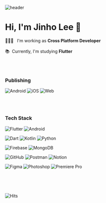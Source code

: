 
![header](https://capsule-render.vercel.app/api?type=soft&color=d3d4d5&height=120&section=header&fontColor=000000&text=smalleyescoding&fontSize=40&animation=fadeIn)

# Hi, I'm Jinho Lee 👋
🧑🏻‍💻&nbsp;&nbsp; I'm working as <strong>Cross Platform Developer</strong>
<br>
<br>
📚&nbsp; Currently, I'm studying <strong>Flutter</strong>

 


<br>
<br>
  
### Publishing


![Android](https://img.shields.io/badge/AOS-00D8F7?style=for-the-badge&logo=Google%20Play&logoColor=FFFFFF)
![iOS](https://img.shields.io/badge/iOS-0D96F6?style=for-the-badge&logo=App%20Store&logoColor=FFFFFF)
![Web](https://img.shields.io/badge/Web-DC392D?style=for-the-badge&logo=Google%20Chrome&logoColor=FFFFFF)
  
<br>
<br>
  
### Tech Stack
  
![Flutter](https://img.shields.io/badge/Flutter-02569B?style=for-the-badge&logo=Flutter&logoColor=FFFFFF)
![Android](https://img.shields.io/badge/Android-3DDC84?style=for-the-badge&logo=Android&logoColor=FFFFFF)

![Dart](https://img.shields.io/badge/Dart-0175C2?style=for-the-badge&logo=Dart&logoColor=FFFFFF)
![Kotlin](https://img.shields.io/badge/Kotlin-7F52FF?style=for-the-badge&logo=Kotlin&logoColor=FFFFFF)
![Python](https://img.shields.io/badge/Python-3776AB?style=for-the-badge&logo=Python&logoColor=FFFFFF)

![Firebase](https://img.shields.io/badge/Firebase-FFCA28?style=for-the-badge&logo=Firebase&logoColor=FFFFFF)
![MongoDB](https://img.shields.io/badge/MongoDB-47A248?style=for-the-badge&logo=MongoDB&logoColor=FFFFFF)

![GitHub](https://img.shields.io/badge/GitHub-181717?style=for-the-badge&logo=GitHub&logoColor=FFFFFF)
![Postman](https://img.shields.io/badge/Postman-FF6C37?style=for-the-badge&logo=Postman&logoColor=FFFFFF)
![Notion](https://img.shields.io/badge/Notion-000000?style=for-the-badge&logo=Notion&logoColor=FFFFFF)

![Figma](https://img.shields.io/badge/Figma-F24E1E?style=for-the-badge&logo=Figma&logoColor=FFFFFF)
![Photoshop](https://img.shields.io/badge/Photoshop-31A8FF?style=for-the-badge&logo=Adobe%20Photoshop&logoColor=FFFFFF)
![Premiere Pro](https://img.shields.io/badge/Premiere_Pro-9999FF?style=for-the-badge&logo=Adobe%20Premiere%20Pro&logoColor=FFFFFF)
  
<br>
<br>
<br>  

![Hits](https://hits.seeyoufarm.com/api/count/incr/badge.svg?url=https%3A%2F%2Fgithub.com%2Fsmalleyescoding%2Fhit-counter&count_bg=%23858585&title_bg=%23000000&icon=&icon_color=%23E7E7E7&title=Visitors&edge_flat=false)

